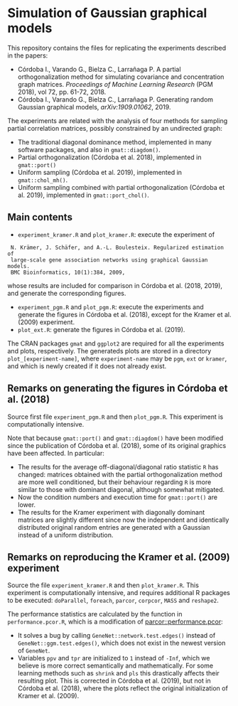 # Simulation of Gaussian graphical models

This repository contains the files for replicating the experiments described in
the papers:

- Córdoba I., Varando G., Bielza C., Larrañaga P. A partial orthogonalization
  method for simulating covariance and concentration graph matrices. _Proceedings
  of Machine Learning Research_ (PGM 2018), vol 72, pp. 61-72, 2018.
- Córdoba I., Varando G., Bielza C., Larrañaga P. Generating random Gaussian
  graphical models, _arXiv:1909.01062_, 2019.

The experiments are related with the analysis of four methods for sampling
partial correlation matrices, possibly constrained by an undirected graph:

- The traditional diagonal dominance method, implemented in many software
  packages, and also in `gmat::diagdom()`.
- Partial orthogonalization (Córdoba et al. 2018), implemented in `gmat::port()`
- Uniform sampling (Córdoba et al. 2019), implemented in `gmat::chol_mh()`.
- Uniform sampling combined with partial orthogonalization (Córdoba et al.
  2019), implemented in `gmat::port_chol()`.

## Main contents
- `experiment_kramer.R` and `plot_kramer.R`: execute the experiment of 
```
 N. Krämer, J. Schäfer, and A.-L. Boulesteix. Regularized estimation of
 large-scale gene association networks using graphical Gaussian models.
 BMC Bioinformatics, 10(1):384, 2009,
```
whose results are included for comparison in Córdoba et al. (2018, 2019), and generate the 
corresponding figures.

- `experiment_pgm.R` and `plot_pgm.R`: execute the experiments and generate the
 figures in Córdoba et al. (2018), except for the Kramer et al. (2009) experiment.
- `plot_ext.R`: generate the figures in Córdoba et al. (2019).

The CRAN packages `gmat` and `ggplot2` are required for all the experiments
and plots, respectively. The generateds plots are stored in a directory 
`plot_[experiment-name]`, where `experiment-name` may be `pgm`, `ext` or `kramer`,
and which is newly created if it does not already exist.

## Remarks on generating the figures in Córdoba et al. (2018)
Source first file `experiment_pgm.R` and then `plot_pgm.R`. This 
experiment is computationally intensive. 

Note that
because `gmat::port()` and `gmat::diagdom()` have been modified since the
publication of Córdoba et al. (2018), some of its original graphics have been
affected. In particular:

- The results for the average off-diagonal/diagonal ratio statistic `R` has
  changed: matrices obtained with the partial orthogonalization method are more
  well conditioned, but their behaviour regarding `R` is more similar to those
  with dominant diagonal, although somewhat mitigated.
- Now the condition numbers and execution time for `gmat::port()` are lower.
- The results for the Kramer experiment with diagonally dominant matrices are
  slightly different since now the independent and identically distributed
  original random entries are generated with a Gaussian instead of a uniform
  distribution.

## Remarks on reproducing the Kramer et al. (2009) experiment
Source the file `experiment_kramer.R` and then `plot_kramer.R`. 
This experiment is computationally intensive, and requires additional R packages
to be executed: `doParallel`, `foreach`, `parcor`, `corpcor`, `MASS` and `reshape2`.

The performance statistics are calculated by the function in
`performance.pcor.R`, which is a modification of
[parcor::performance.pcor](https://github.com/cran/parcor/blob/master/R/performance.pcor.R):

- It solves a bug by calling `GeneNet::network.test.edges()` instead of
`GeneNet::ggm.test.edges()`, which does not exist in the newest version of
`GeneNet`.
- Variables `ppv` and `tpr` are initialized to `1` instead of `-Inf`, which we
  believe is more correct semantically and mathematically. For some learning
  methods such as `shrink` and `pls` this drastically affects their resulting
  plot. This is corrected in Córdoba et al. (2019), but not in Córdoba et al.
  (2018), where the plots reflect the original initialization of Kramer et al.
  (2009).
